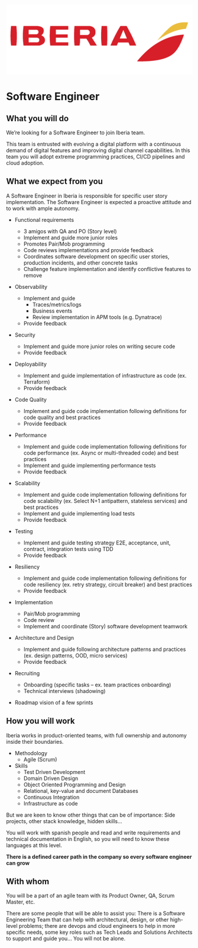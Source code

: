 ![](../static/iberia.png)

# Software Engineer

## What you will do

We’re looking for a Software Engineer to join Iberia team.

This team is entrusted with evolving a digital platform with a continuous demand of digital features and improving digital channel capabilities. In this team you will adopt extreme programming practices, CI/CD pipelines and cloud adoption.

## What we expect from you

A Software Engineer in Iberia is responsible for specific user story implementation. The Software Engineer is expected a proactive attitude and to work with ample autonomy.

- Functional requirements
  - 3 amigos with QA and PO (Story level)
  - Implement and guide more junior roles
  - Promotes Pair/Mob programming
  - Code reviews implementations and provide feedback
  - Coordinates software development on specific user stories, production incidents, and other concrete tasks
  - Challenge feature implementation and identify conflictive features to remove
- Observability
  - Implement and guide
    - Traces/metrics/logs
    - Business events
    - Review implementation in APM tools (e.g. Dynatrace)
  - Provide feedback
- Security
  - Implement and guide more junior roles on writing secure code
  - Provide feedback
- Deployability
  - Implement and guide implementation of infrastructure as code (ex. Terraform)
  - Provide feedback
- Code Quality
  - Implement and guide code implementation following definitions for code quality and best practices
  - Provide feedback
- Performance
  - Implement and guide code implementation following definitions for code performance (ex. Async or multi-threaded code) and best practices
  - Implement and guide implementing performance tests
  - Provide feedback
- Scalability
  - Implement and guide code implementation following definitions for code scalability (ex. Select N+1 antipattern, stateless services) and best practices
  - Implement and guide implementing load tests
  - Provide feedback
- Testing
  - Implement and guide testing strategy E2E, acceptance, unit, contract, integration tests using TDD
  - Provide feedback
- Resiliency
  - Implement and guide code implementation following definitions for code resiliency (ex. retry strategy, circuit breaker) and best practices
  - Provide feedback
- Implementation
  - Pair/Mob programming
  - Code review
  - Implement and coordinate (Story) software development teamwork
- Architecture and Design
  - Implement and guide following architecture patterns and practices (ex. design patterns, OOD, micro services)
  - Provide feedback

- Recruiting
  - Onboarding (specific tasks – ex. team practices onboarding)
  - Technical interviews (shadowing)
- Roadmap vision of a few sprints

## How you will work

Iberia works in product-oriented teams, with full ownership and autonomy inside their boundaries.

- Methodology
  - Agile (Scrum)
- Skills
  - Test Driven Development
  - Domain Driven Design
  - Object Oriented Programming and Design
  - Relational, key-value and document Databases
  - Continuous Integration
  - Infrastructure as code

But we are keen to know other things that can be of importance: Side projects, other stack knowledge, hidden skills...

You will work with spanish people and read and write requirements and technical documentation in English, so you will need to know these languages at this level.

**There is a defined career path in the company so every software engineer can grow**

## With whom

You will be a part of an agile team with its Product Owner, QA, Scrum Master, etc.

There are some people that will be able to assist you: There is a Software Engineering Team that can help with architectural, design, or other high-level problems; there are devops and cloud engineers to help in more specific needs, some key roles such as Tech Leads and Solutions Architects to support and guide you... You will not be alone.
